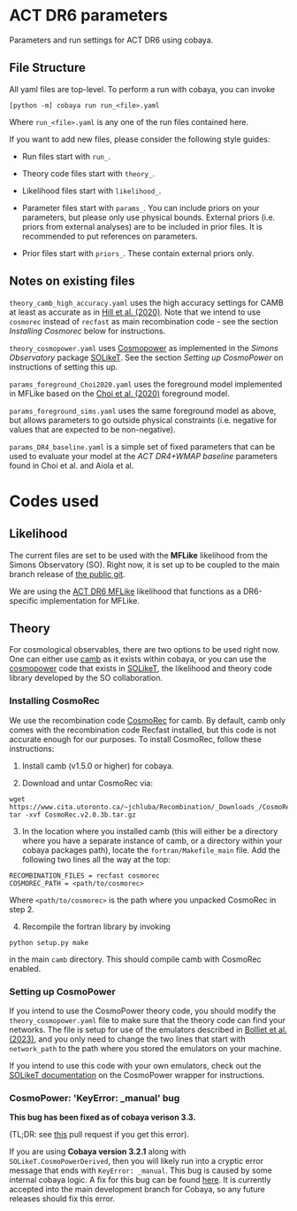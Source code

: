 # ACT DR6 parameters
Parameters and run settings for ACT DR6 using cobaya.

## File Structure

All yaml files are top-level. To perform a run with cobaya, you can invoke

```
[python -m] cobaya run run_<file>.yaml
```

Where `run_<file>.yaml` is any one of the run files contained here.

If you want to add new files, please consider the following style guides:

- Run files start with `run_`.

- Theory code files start with `theory_`.

- Likelihood files start with `likelihood_`.

- Parameter files start with `params_`. You can include priors on your parameters, but please only use physical bounds. External priors (i.e. priors from external analyses) are to be included in prior files. It is recommended to put references on parameters.

- Prior files start with `priors_`. These contain external priors only.

## Notes on existing files

`theory_camb_high_accuracy.yaml` uses the high accuracy settings for CAMB at least as accurate as in [Hill et al. (2020)](https://arxiv.org/abs/2109.04451). Note that we intend to use `cosmorec` instead of `recfast` as main recombination code - see the section _Installing Cosmorec_ below for instructions.

`theory_cosmopower.yaml` uses [Cosmopower](https://arxiv.org/abs/2106.03846) as implemented in the _Simons Observatory_ package [SOLikeT](https://github.com/simonsobs/SOLikeT). See the section _Setting up CosmoPower_ on instructions of setting this up.

`params_foreground_Choi2020.yaml` uses the foreground model implemented in MFLike based on the [Choi et al. (2020)](https://arxiv.org/abs/2007.07289) foreground model.

`params_foreground_sims.yaml` uses the same foreground model as above, but allows parameters to go outside physical constraints (i.e. negative for values that are expected to be non-negative).

`params_DR4_baseline.yaml` is a simple set of fixed parameters that can be used to evaluate your model at the *ACT DR4+WMAP baseline* parameters found in Choi et al. and Aiola et al.

# Codes used

## Likelihood

The current files are set to be used with the **MFLike** likelihood from the Simons Observatory (SO). Right now, it is set up to be coupled to the main branch release of [the public git](https://github.com/simonsobs/LAT_MFLike).

We are using the [ACT DR6 MFLike](https://github.com/ACTCollaboration/act_dr6_mflike) likelihood that functions as a DR6-specific implementation for MFLike.

## Theory

For cosmological observables, there are two options to be used right now. One can either use [camb](https://github.com/cmbant/CAMB) as it exists within cobaya, or you can use the [cosmopower](https://arxiv.org/abs/2106.03846) code that exists in [SOLikeT](https://github.com/simonsobs/SOLikeT), the likelihood and theory code library developed by the SO collaboration.

### Installing CosmoRec

We use the recombination code [CosmoRec](http://www.jb.man.ac.uk/~jchluba/Science/CosmoRec/CosmoRec.html) for camb. By default, camb only comes with the recombination code Recfast installed, but this code is not accurate enough for our purposes. To install CosmoRec, follow these instructions:

1. Install camb (v1.5.0 or higher) for cobaya.

2. Download and untar CosmoRec via:

```
wget https://www.cita.utoronto.ca/~jchluba/Recombination/_Downloads_/CosmoRec.v2.0.3b.tar.gz
tar -xvf CosmoRec.v2.0.3b.tar.gz
```

3. In the location where you installed camb (this will either be a directory where you have a separate instance of camb, or a directory within your cobaya packages path), locate the `fortran/Makefile_main` file. Add the following two lines all the way at the top:

```
RECOMBINATION_FILES = recfast cosmorec
COSMOREC_PATH = <path/to/cosmorec>
```

Where `<path/to/cosmorec>` is the path where you unpacked CosmoRec in step 2.

4. Recompile the fortran library by invoking

```
python setup.py make
```

in the main `camb` directory. This should compile camb with CosmoRec enabled.

### Setting up CosmoPower

If you intend to use the CosmoPower theory code, you should modify the `theory_cosmopower.yaml` file to make sure that the theory code can find your networks. The file is setup for use of the emulators described in [Bolliet et al. (2023)](https://arxiv.org/abs/2303.01591), and you only need to change the two lines that start with `network_path` to the path where you stored the emulators on your machine.

If you intend to use this code with your own emulators, check out the [SOLikeT documentation](https://soliket.readthedocs.io/en/latest/cosmopower.html) on the CosmoPower wrapper for instructions.

### CosmoPower: 'KeyError: _manual' bug

**This bug has been fixed as of cobaya verison 3.3.**

(TL;DR: see [this](https://github.com/CobayaSampler/cobaya/pull/275) pull request if you get this error).

If you are using **Cobaya version 3.2.1** along with `SOLikeT.CosmoPowerDerived`, then you will likely run into a cryptic error message that ends with `KeyError: _manual`. This bug is caused by some internal cobaya logic. A fix for this bug can be found [here](https://github.com/CobayaSampler/cobaya/pull/275). It is currently accepted into the main development branch for Cobaya, so any future releases should fix this error.
